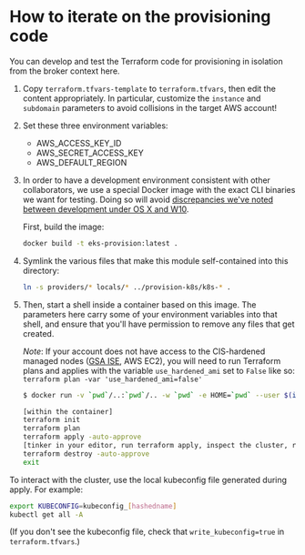 # How to iterate on the provisioning code

You can develop and test the Terraform code for provisioning in isolation from
the broker context here.

1. Copy `terraform.tfvars-template` to `terraform.tfvars`, then edit the content
   appropriately. In particular, customize the `instance` and `subdomain`
   parameters to avoid collisions in the target AWS account!
1. Set these three environment variables:

    - AWS_ACCESS_KEY_ID
    - AWS_SECRET_ACCESS_KEY
    - AWS_DEFAULT_REGION

1. In order to have a development environment consistent with other
   collaborators, we use a special Docker image with the exact CLI binaries we
   want for testing. Doing so will avoid [discrepancies we've noted between development under OS X and W10](https://github.com/terraform-aws-modules/terraform-aws-eks/issues/1262#issuecomment-932792757).

   First, build the image:

    ```bash
    docker build -t eks-provision:latest .
    ```

1. Symlink the various files that make this module self-contained into this directory:

    ```bash
    ln -s providers/* locals/* ../provision-k8s/k8s-* .
    ```

1. Then, start a shell inside a container based on this image. The parameters
   here carry some of your environment variables into that shell, and ensure
   that you'll have permission to remove any files that get created.

   *Note*: If your account does not have access to the CIS-hardened managed nodes ([GSA ISE](https://github.com/GSA/odp-jenkins-hardening-pipeline), AWS EC2), you will need to run Terraform plans and applies with the variable `use_hardened_ami` set to `False` like so: `terraform plan -var 'use_hardened_ami=false'`

    ```bash
    $ docker run -v `pwd`/..:`pwd`/.. -w `pwd` -e HOME=`pwd` --user $(id -u):$(id -g) -e TERM -it --rm -e AWS_SECRET_ACCESS_KEY -e AWS_ACCESS_KEY_ID -e AWS_DEFAULT_REGION eks-provision:latest

    [within the container]
    terraform init
    terraform plan
    terraform apply -auto-approve
    [tinker in your editor, run terraform apply, inspect the cluster, repeat]
    terraform destroy -auto-approve
    exit
    ```

To interact with the cluster, use the local kubeconfig file generated during apply. For example:

```bash
export KUBECONFIG=kubeconfig_[hashedname]
kubectl get all -A
```

(If you don't see the kubeconfig file, check that `write_kubeconfig=true` in `terraform.tfvars`.)
